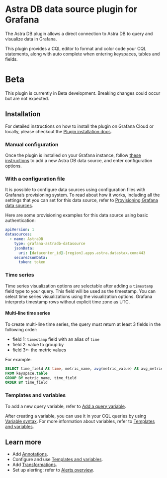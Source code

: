 # Astra DB data source plugin for Grafana

The Astra DB plugin allows a direct connection to Astra DB to query and visualize data in Grafana.

This plugin provides a CQL editor to format and color code your CQL statements, along with auto complete when entering keyspaces, tables and fields.

# Beta

This plugin is currently in Beta development.  Breaking changes could occur but are not expected.

## Installation

For detailed instructions on how to install the plugin on Grafana Cloud or
locally, please checkout the [Plugin installation docs](https://grafana.com/docs/grafana/latest/plugins/installation/).

### Manual configuration

Once the plugin is installed on your Grafana instance, follow [these
instructions](https://grafana.com/docs/grafana/latest/datasources/add-a-data-source/)
to add a new Astra DB data source, and enter configuration options.

### With a configuration file

It is possible to configure data sources using configuration files with
Grafana’s provisioning system. To read about how it works, including all the
settings that you can set for this data source, refer to [Provisioning Grafana
data sources](https://grafana.com/docs/grafana/latest/administration/provisioning/#data-sources).

Here are some provisioning examples for this data source using basic authentication:

```yaml
apiVersion: 1
datasources:
  - name: AstraDB
    type: grafana-astradb-datasource
    jsonData:
      uri: [datacenter_id]-[region].apps.astra.datastax.com:443
    secureJsonData:
      token: token
```

### Time series

Time series visualization options are selectable after adding a `timestamp`
field type to your query. This field will be used as the timestamp. You can
select time series visualizations using the visualization options. Grafana
interprets timestamp rows without explicit time zone as UTC.

#### Multi-line time series

To create multi-line time series, the query must return at least 3 fields in
the following order:

- field 1: `timestamp` field with an alias of `time`
- field 2: value to group by
- field 3+: the metric values

For example:

```sql
SELECT time_field AS time, metric_name, avg(metric_value) AS avg_metric_value
FROM keyspace.table
GROUP BY metric_name, time_field
ORDER BY time_field
```

### Templates and variables

To add a new query variable, refer to [Add a query
variable](https://grafana.com/docs/grafana/latest/variables/variable-types/add-query-variable/).

After creating a variable, you can use it in your CQL queries by using
[Variable syntax](https://grafana.com/docs/grafana/latest/variables/syntax/).
For more information about variables, refer to [Templates and
variables](https://grafana.com/docs/grafana/latest/variables/).

## Learn more

- Add [Annotations](https://grafana.com/docs/grafana/latest/dashboards/annotations/).
- Configure and use [Templates and variables](https://grafana.com/docs/grafana/latest/variables/).
- Add [Transformations](https://grafana.com/docs/grafana/latest/panels/transformations/).
- Set up alerting; refer to [Alerts overview](https://grafana.com/docs/grafana/latest/alerting/).
